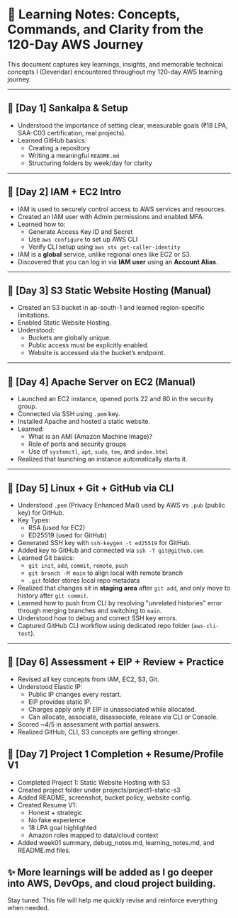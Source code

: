 # 📘 Learning Notes: Concepts, Commands, and Clarity from the 120-Day AWS Journey

This document captures key learnings, insights, and memorable technical concepts I (Devendar) encountered throughout my 120-day AWS learning journey.

---

## 📅 [Day 1] Sankalpa & Setup

- Understood the importance of setting clear, measurable goals (₹18 LPA, SAA-C03 certification, real projects).
- Learned GitHub basics:
  - Creating a repository
  - Writing a meaningful `README.md`
  - Structuring folders by week/day for clarity

---

## 📅 [Day 2] IAM + EC2 Intro

- IAM is used to securely control access to AWS services and resources.
- Created an IAM user with Admin permissions and enabled MFA.
- Learned how to:
  - Generate Access Key ID and Secret
  - Use `aws configure` to set up AWS CLI
  - Verify CLI setup using `aws sts get-caller-identity`
- IAM is a **global** service, unlike regional ones like EC2 or S3.
- Discovered that you can log in via **IAM user** using an **Account Alias**.

---

## 📅 [Day 3] S3 Static Website Hosting (Manual)

- Created an S3 bucket in ap-south-1 and learned region-specific limitations.
- Enabled Static Website Hosting.
- Understood:
  - Buckets are globally unique.
  - Public access must be explicitly enabled.
  - Website is accessed via the bucket’s endpoint.

---

## 📅 [Day 4] Apache Server on EC2 (Manual)

- Launched an EC2 instance, opened ports 22 and 80 in the security group.
- Connected via SSH using `.pem` key.
- Installed Apache and hosted a static website.
- Learned:
  - What is an AMI (Amazon Machine Image)?
  - Role of ports and security groups
  - Use of `systemctl`, `apt`, `sudo`, `tee`, and `index.html`
- Realized that launching an instance automatically starts it.

---

## 📅 [Day 5] Linux + Git + GitHub via CLI

- Understood `.pem` (Privacy Enhanced Mail) used by AWS vs `.pub` (public key) for GitHub.
- Key Types:
  - RSA (used for EC2)
  - ED25519 (used for GitHub)
- Generated SSH key with `ssh-keygen -t ed25519` for GitHub.
- Added key to GitHub and connected via `ssh -T git@github.com`.
- Learned Git basics:
  - `git init`, `add`, `commit`, `remote`, `push`
  - `git branch -M main` to align local with remote branch
  - `.git` folder stores local repo metadata
- Realized that changes sit in **staging area** after `git add`, and only move to history after `git commit`.
- Learned how to push from CLI by resolving "unrelated histories" error through merging branches and switching to `main`.
- Understood how to debug and correct SSH key errors.
- Captured GitHub CLI workflow using dedicated repo folder (`aws-cli-test`).

---

## 📅 [Day 6] Assessment + EIP + Review + Practice

- Revised all key concepts from IAM, EC2, S3, Git.
- Understood Elastic IP:
  - Public IP changes every restart.
  - EIP provides static IP.
  - Charges apply only if EIP is unassociated while allocated.
  - Can allocate, associate, disassociate, release via CLI or Console.
- Scored ~4/5 in assessment with partial answers.
- Realized GitHub, CLI, S3 concepts are getting stronger.

## 📅 [Day 7] Project 1 Completion + Resume/Profile V1

- Completed Project 1: Static Website Hosting with S3
- Created project folder under projects/project1-static-s3
- Added README, screenshot, bucket policy, website config.
- Created Resume V1:
  - Honest + strategic
  - No fake experience
  - 18 LPA goal highlighted
  - Amazon roles mapped to data/cloud context
- Added week01 summary, debug_notes.md, learning_notes.md, and README.md files.

## ✨ More learnings will be added as I go deeper into AWS, DevOps, and cloud project building.

Stay tuned. This file will help me quickly revise and reinforce everything when needed.


